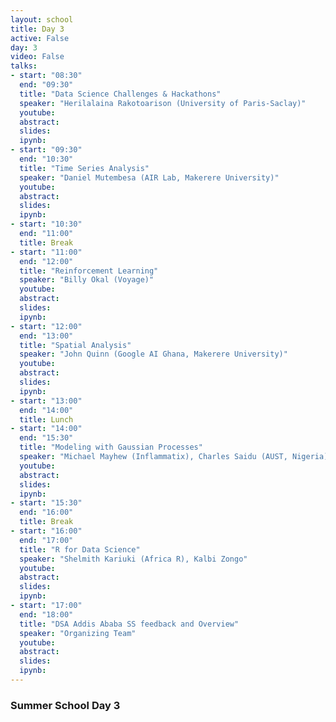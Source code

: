 ```yaml
---
layout: school
title: Day 3
active: False
day: 3
video: False
talks:
- start: "08:30"
  end: "09:30"
  title: "Data Science Challenges & Hackathons"
  speaker: "Herilalaina Rakotoarison (University of Paris-Saclay)"
  youtube:
  abstract:
  slides: 
  ipynb: 
- start: "09:30"
  end: "10:30"
  title: "Time Series Analysis"
  speaker: "Daniel Mutembesa (AIR Lab, Makerere University)"
  youtube:
  abstract:
  slides: 
  ipynb:   
- start: "10:30"
  end: "11:00"
  title: Break
- start: "11:00"
  end: "12:00"
  title: "Reinforcement Learning"
  speaker: "Billy Okal (Voyage)"
  youtube:
  abstract:
  slides: 
  ipynb: 
- start: "12:00"
  end: "13:00"
  title: "Spatial Analysis"
  speaker: "John Quinn (Google AI Ghana, Makerere University)"
  youtube:
  abstract:
  slides: 
  ipynb:   
- start: "13:00"
  end: "14:00"
  title: Lunch
- start: "14:00"
  end: "15:30"
  title: "Modeling with Gaussian Processes"
  speaker: "Michael Mayhew (Inflammatix), Charles Saidu (AUST, Nigeria)"
  youtube:
  abstract:
  slides: 
  ipynb:
- start: "15:30"
  end: "16:00"
  title: Break
- start: "16:00"
  end: "17:00"
  title: "R for Data Science"
  speaker: "Shelmith Kariuki (Africa R), Kalbi Zongo"
  youtube:
  abstract:
  slides: 
  ipynb: 
- start: "17:00"
  end: "18:00"
  title: "DSA Addis Ababa SS feedback and Overview"
  speaker: "Organizing Team"
  youtube:
  abstract:
  slides:
  ipynb:
---
```


<h3> Summer School Day 3 </h3>
